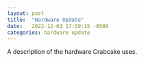```yaml
---
layout: post
title:  "Hardware Update"
date:   2022-12-03 17:59:15 -0500
categories: hardware update
---
```

A description of the hardware Crabcake uses.
